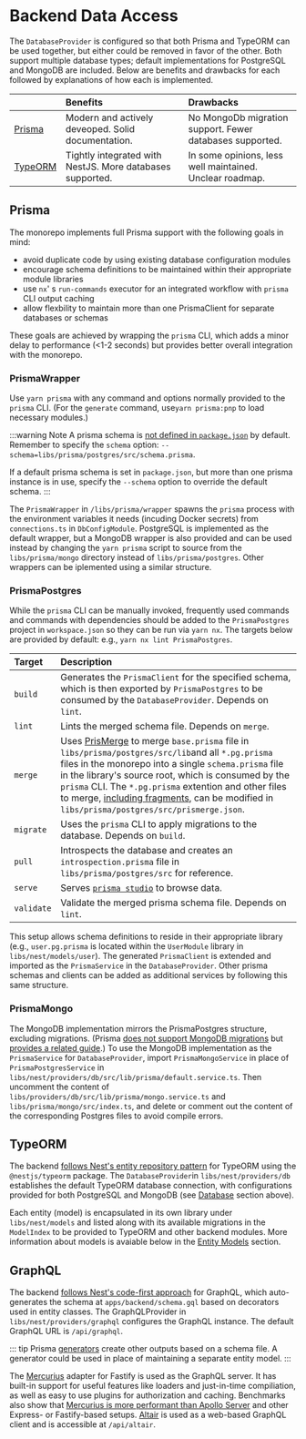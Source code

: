 # Backend Data Access

The `DatabaseProvider` is configured so that both Prisma and TypeORM can be used together, but either could be removed in favor of the other. Both support multiple database types; default implementations for PostgreSQL and MongoDB are included. Below are benefits and drawbacks for each followed by explanations of how each is implemented.

|                                 | Benefits                                                  | Drawbacks                                                |
| :------------------------------ | :-------------------------------------------------------- | :------------------------------------------------------- |
| [Prisma](https://www.prisma.io) | Modern and actively deveoped. Solid documentation.        | No MongoDb migration support. Fewer databases supported. |
| [TypeORM](https://typeorm.io)   | Tightly integrated with NestJS. More databases supported. | In some opinions, less well maintained. Unclear roadmap. |

## Prisma

The monorepo implements full Prisma support with the following goals in mind:

-   avoid duplicate code by using existing database configuration modules
-   encourage schema definitions to be maintained within their appropriate module libraries
-   use `nx`' s `run-commands` executor for an integrated workflow with `prisma` CLI output caching
-   allow flexbility to maintain more than one PrismaClient for separate databases or schemas

These goals are achieved by wrapping the `prisma` CLI, which adds a minor delay to performance (<1-2 seconds) but provides better overall integration with the monorepo.

### PrismaWrapper

Use `yarn prisma` with any command and options normally provided to the `prisma` CLI. (For the `generate` command, use`yarn prisma:pnp` to load necessary modules.)

:::warning Note
A prisma schema is [not defined in `package.json`](https://www.prisma.io/docs/concepts/components/prisma-schema#prisma-schema-file-location) by default. Remember to specify the `schema` option: `--schema=libs/prisma/postgres/src/schema.prisma`.

If a default prisma schema is set in `package.json`, but more than one prisma instance is in use, specify the `--schema` option to override the default schema.
:::

The `PrismaWrapper` in `/libs/prisma/wrapper` spawns the `prisma` process with the environment variables it needs (incuding Docker secrets) from `connections.ts` in `DbConfigModule`. PostgreSQL is implemented as the default wrapper, but a MongoDB wrapper is also provided and can be used instead by changing the `yarn prisma` script to source from the `libs/prisma/mongo` directory instead of `libs/prisma/postgres`. Other wrappers can be iplemented using a similar structure.

### PrismaPostgres

While the `prisma` CLI can be manually invoked, frequently used commands and commands with dependencies should be added to the `PrismaPostgres` project in `workspace.json` so they can be run via `yarn nx`. The targets below are provided by default: e.g., `yarn nx lint PrismaPostgres`.

| Target     | Description                                                                                                                                                                                                                                                                                                                                                                                                                                                                                                                          |
| :--------- | :----------------------------------------------------------------------------------------------------------------------------------------------------------------------------------------------------------------------------------------------------------------------------------------------------------------------------------------------------------------------------------------------------------------------------------------------------------------------------------------------------------------------------------- |
| `build`    | Generates the `PrismaClient` for the specified schema, which is then exported by `PrismaPostgres` to be consumed by the `DatabaseProvider`. Depends on `lint`.                                                                                                                                                                                                                                                                                                                                                                       |
| `lint`     | Lints the merged schema file. Depends on `merge`.                                                                                                                                                                                                                                                                                                                                                                                                                                                                                    |
| `merge`    | Uses [PrisMerge](https://github.com/prisma-utils/prisma-utils/tree/main/libs/prismerge) to merge `base.prisma` file in `libs/prisma/postgres/src/lib`and all `*.pg.prisma` files in the monorepo into a single `schema.prisma` file in the library's source root, which is consumed by the `prisma` CLI. The `*.pg.prisma` extention and other files to merge, [including fragments](https://github.com/prisma-utils/prisma-utils/tree/main/libs/prismerge#fragments), can be modified in `libs/prisma/postgres/src/prismerge.json`. |
| `migrate`  | Uses the `prisma` CLI to apply migrations to the database. Depends on `build`.                                                                                                                                                                                                                                                                                                                                                                                                                                                       |
| `pull`     | Introspects the database and creates an `introspection.prisma` file in `libs/prisma/postgres/src` for reference.                                                                                                                                                                                                                                                                                                                                                                                                                     |
| `serve`    | Serves [`prisma studio`](https://www.prisma.io/studio) to browse data.                                                                                                                                                                                                                                                                                                                                                                                                                                                               |
| `validate` | Validate the merged prisma schema file. Depends on `lint`.                                                                                                                                                                                                                                                                                                                                                                                                                                                                           |

This setup allows schema definitions to reside in their appropriate library (e.g., `user.pg.prisma` is located within the `UserModule` library in `libs/nest/models/user`). The generated `PrismaClient` is extended and imported as the `PrismaService` in the `DatabaseProvider`. Other prisma schemas and clients can be added as additional services by following this same structure.

### PrismaMongo

The MongoDB implementation mirrors the PrismaPostgres structure, excluding migrations. (Prisma [does not support MongoDB migrations](https://www.prisma.io/docs/guides/database/developing-with-prisma-migrate) but [provides a related guide](https://www.prisma.io/docs/guides/database/using-prisma-with-mongodb#how-to-use-prisma-with-mongodb).) To use the MongoDB implementation as the `PrismaService` for `DatabaseProvider`, import `PrismaMongoService` in place of `PrismaPostgresService` in `libs/nest/providers/db/src/lib/prisma/default.service.ts`. Then uncomment the content of `libs/providers/db/src/lib/prisma/mongo.service.ts` and `libs/prisma/mongo/src/index.ts`, and delete or comment out the content of the corresponding Postgres files to avoid compile errors.

## TypeORM

The backend [follows Nest's entity repository pattern](https://docs.nestjs.com/techniques/database#typeorm-integration) for TypeORM using the `@nestjs/typeorm` package. The `DatabaseProvider`in `libs/nest/providers/db` establishes the default TypeORM database connection, with configurations provided for both PostgreSQL and MongoDB (see [Database](#database) section above).

Each entity (model) is encapsulated in its own library under `libs/nest/models` and listed along with its available migrations in the `ModelIndex` to be provided to TypeORM and other backend modules. More information about models is avaiable below in the [Entity Models](#entity-models) section.

## GraphQL

The backend [follows Nest's code-first approach]() for GraphQL, which auto-generates the schema at `apps/backend/schema.gql` based on decorators used in entity classes. The GraphQLProvider in `libs/nest/providers/graphql` configures the GraphQL instance. The default GraphQL URL is `/api/graphql`.

::: tip
Prisma [generators](https://www.prisma.io/docs/concepts/components/prisma-schema/generators#community-generators) create other outputs based on a schema file. A generator could be used in place of maintaining a separate entity model.
:::

The [Mercurius](https://mercurius.dev/) adapter for Fastify is used as the GraphQL server. It has built-in support for useful features like loaders and just-in-time compiliation, as well as easy to use plugins for authorization and caching. Benchmarks also show that [Mercurius is more performant than Apollo Server](../../reference/benchmarks.md#mercurius-graphql) and other Express- or Fastify-based setups. [Altair](https://altair.sirmuel.design) is used as a web-based GraphQL client and is accessible at `/api/altair`.
